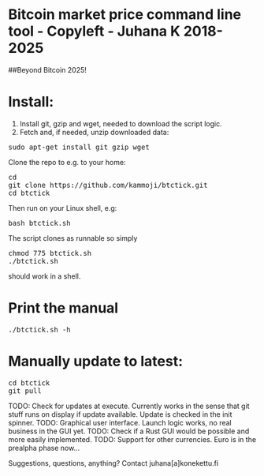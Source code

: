 
# Bitcoin market price command line tool - Copyleft - Juhana K 2018-2025

##Beyond Bitcoin 2025!

# Install:

1. Install git, gzip and wget, needed to download the script logic.
2. Fetch and, if needed, unzip downloaded data:

<pre>
sudo apt-get install git gzip wget
</pre>

Clone the repo to e.g. to your home:

<pre>
cd
git clone https://github.com/kammoji/btctick.git
cd btctick
</pre>

Then run on your Linux shell, e.g:

<pre>
bash btctick.sh
</pre>

The script clones as runnable so simply

<pre>
chmod 775 btctick.sh
./btctick.sh
</pre>

should work in a shell.

# Print the manual
<pre>
./btctick.sh -h
</pre>

# Manually update to latest:

<pre>
cd btctick
git pull
</pre>

TODO: Check for updates at execute. Currently works in the sense that git stuff runs on display if update available. Update is checked in the init spinner.
TODO: Graphical user interface. Launch logic works, no real business in the GUI yet.
TODO: Check if a Rust GUI would be possible and more easily implemented.
TODO: Support for other currencies. Euro is in the prealpha phase now...

Suggestions, questions, anything?
Contact juhana[a]konekettu.fi

